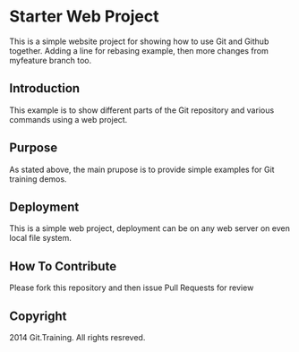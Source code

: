 # Starter Web Project

This is a simple website project for showing how to use Git and Github together. Adding a line for rebasing example, then more changes from myfeature branch too.

## Introduction

This example is to show different parts of the Git repository and various commands using a web project.

## Purpose

As stated above, the main prupose is to provide simple examples for Git training demos.

## Deployment

This is a simple web project, deployment can be on any web server on even local file system.

## How To Contribute

Please fork this repository and then issue Pull Requests for review

## Copyright

2014 Git.Training. All rights resreved.